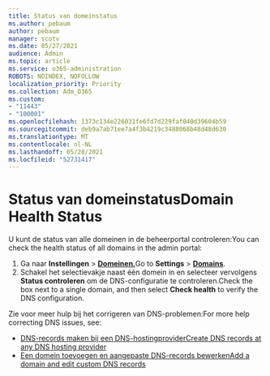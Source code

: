 ```yaml
---
title: Status van domeinstatus
ms.author: pebaum
author: pebaum
manager: scotv
ms.date: 05/27/2021
audience: Admin
ms.topic: article
ms.service: o365-administration
ROBOTS: NOINDEX, NOFOLLOW
localization_priority: Priority
ms.collection: Adm_O365
ms.custom:
- "11443"
- "100001"
ms.openlocfilehash: 1373c134e226031fe6fd7d229faf040d39604b59
ms.sourcegitcommit: deb9a7ab71ee7a4f3b4219c3488068b48d48d630
ms.translationtype: MT
ms.contentlocale: nl-NL
ms.lasthandoff: 05/28/2021
ms.locfileid: "52731417"
---
```

# <a name="domain-health-status"></a><span data-ttu-id="fecc2-102">Status van domeinstatus</span><span class="sxs-lookup"><span data-stu-id="fecc2-102">Domain Health Status</span></span>

<span data-ttu-id="fecc2-103">U kunt de status van alle domeinen in de beheerportal controleren:</span><span class="sxs-lookup"><span data-stu-id="fecc2-103">You can check the health status of all domains in the admin portal:</span></span>

1. <span data-ttu-id="fecc2-104">Ga naar **Instellingen**  >  [**Domeinen.**](https://portal.microsoft.com/Adminportal/Home?ref=/Domains)</span><span class="sxs-lookup"><span data-stu-id="fecc2-104">Go to **Settings** > [**Domains**](https://portal.microsoft.com/Adminportal/Home?ref=/Domains).</span></span>
1. <span data-ttu-id="fecc2-105">Schakel het selectievakje naast één domein in en selecteer vervolgens **Status controleren** om de DNS-configuratie te controleren.</span><span class="sxs-lookup"><span data-stu-id="fecc2-105">Check the box next to a single domain, and then select **Check health** to verify the DNS configuration.</span></span>

<span data-ttu-id="fecc2-106">Zie voor meer hulp bij het corrigeren van DNS-problemen:</span><span class="sxs-lookup"><span data-stu-id="fecc2-106">For more help correcting DNS issues, see:</span></span>

- [<span data-ttu-id="fecc2-107">DNS-records maken bij een DNS-hostingprovider</span><span class="sxs-lookup"><span data-stu-id="fecc2-107">Create DNS records at any DNS hosting provider</span></span>](/microsoft-365/admin/get-help-with-domains/create-dns-records-at-any-dns-hosting-provider)
- [<span data-ttu-id="fecc2-108">Een domein toevoegen en aangepaste DNS-records bewerken</span><span class="sxs-lookup"><span data-stu-id="fecc2-108">Add a domain and edit custom DNS records</span></span>](/microsoft-365/admin/setup/add-domain)